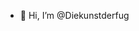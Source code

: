 - 👋 Hi, I’m @Diekunstderfug

<!---
Diekunstderfug/Diekunstderfug is a ✨ special ✨ repository because its `README.md` (this file) appears on your GitHub profile.
You can click the Preview link to take a look at your changes.
--->
